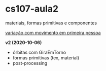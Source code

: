 # cs107-aula2
materiais, formas primitivas e componentes

[variação com movimento em primeira pessoa](https://github.com/solflo/cs107-aula2-bonus)

**v2 (2020-10-06)**
- órbitas com GiraEmTorno
- formas primitivas (tex, material)
- post-processing

